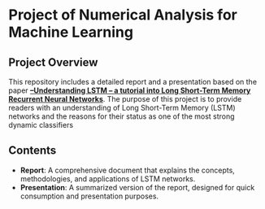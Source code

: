 # Project of Numerical Analysis for Machine Learning
## Project Overview
This repository includes a detailed report and a presentation based on the paper <a href="https://arxiv.org/pdf/1909.09586.pdf"><strong>–Understanding LSTM – a tutorial into Long Short-Term Memory Recurrent Neural Networks</strong></a>. The purpose of this project is to provide readers with an understanding of Long Short-Term Memory (LSTM) networks and the reasons for their status as one of the most strong dynamic classifiers
## Contents
*  **Report**: A comprehensive document that explains the concepts, methodologies, and applications of LSTM networks.
*  **Presentation**: A summarized version of the report, designed for quick consumption and presentation purposes.
